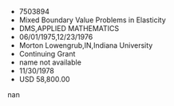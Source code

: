 
* 7503894
* Mixed Boundary Value Problems in Elasticity
* DMS,APPLIED MATHEMATICS
* 06/01/1975,12/23/1976
* Morton Lowengrub,IN,Indiana University
* Continuing Grant
*   name not available
* 11/30/1978
* USD 58,800.00

nan
